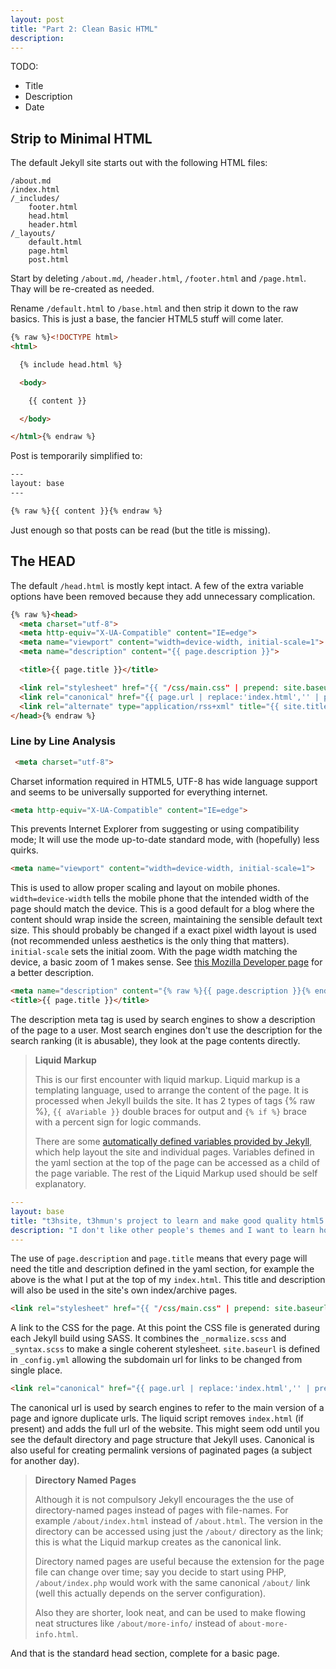 ```yaml
---
layout: post
title: "Part 2: Clean Basic HTML"
description: 
---
```


TODO:

 * Title
 * Description
 * Date

## Strip to Minimal HTML

The default Jekyll site starts out with the following HTML files:

```
/about.md
/index.html
/_includes/
    footer.html
    head.html
    header.html
/_layouts/
    default.html
    page.html
    post.html
```

Start by deleting `/about.md`, `/header.html`, `/footer.html` and `/page.html`.
Thay will be re-created as needed.

Rename `/default.html` to `/base.html` and then strip it down to the raw basics.
This is just a base, the fancier HTML5 stuff will come later.

```html
{% raw %}<!DOCTYPE html>
<html>

  {% include head.html %}

  <body>

    {{ content }}

  </body>

</html>{% endraw %}
```

Post is temporarily simplified to:

```html
---
layout: base
---

{% raw %}{{ content }}{% endraw %}
```

Just enough so that posts can be read (but the title is missing).


## The HEAD

The default `/head.html` is mostly kept intact. A few of the extra variable options have been removed because they add unnecessary complication. 

```html
{% raw %}<head>
  <meta charset="utf-8">
  <meta http-equiv="X-UA-Compatible" content="IE=edge">
  <meta name="viewport" content="width=device-width, initial-scale=1">
  <meta name="description" content="{{ page.description }}">

  <title>{{ page.title }}</title>

  <link rel="stylesheet" href="{{ "/css/main.css" | prepend: site.baseurl }}">
  <link rel="canonical" href="{{ page.url | replace:'index.html','' | prepend: site.baseurl | prepend: site.url }}">
  <link rel="alternate" type="application/rss+xml" title="{{ site.title }}" href="{{ "/feed.xml" | prepend: site.baseurl | prepend: site.url }}" />
</head>{% endraw %}
```


### Line by Line Analysis

```html
 <meta charset="utf-8">
```

 Charset information required in HTML5, UTF-8 has wide language support and seems to be universally supported for everything internet. 

```html
<meta http-equiv="X-UA-Compatible" content="IE=edge">
```

This prevents Internet Explorer from suggesting or using compatibility mode;
It will use the mode up-to-date standard mode, with (hopefully) less quirks.

```html
<meta name="viewport" content="width=device-width, initial-scale=1">
```

This is used to allow proper scaling and layout on mobile phones. `width=device-width` tells the mobile phone that the intended width of the page should match the device. This is a good default for a blog where the content should wrap inside the screen, maintaining the sensible default text size. This should probably be changed if a exact pixel width layout is used (not recommended unless aesthetics is the only thing that matters). `initial-scale` sets the initial zoom. With the page width matching the device, a basic zoom of 1 makes sense. See [this Mozilla Developer page](https://developer.mozilla.org/en/docs/Mozilla/Mobile/Viewport_meta_tag) for a better description.

```html
<meta name="description" content="{% raw %}{{ page.description }}{% endraw %}">
<title>{{ page.title }}</title>
```

The description meta tag is used by search engines to show a description of the page to a user.
Most search engines don't use the description for the search ranking (it is abusable), they look at the page contents directly.

> __Liquid Markup__ 
>
> This is our first encounter with liquid markup. Liquid markup is a templating language, used to arrange the content of the page.
It is processed when Jekyll builds the site.
It has 2 types of tags {% raw %}, `{{ aVariable }}` double braces for output and `{% if %}` brace with a percent sign for logic commands.
>
> There are some [automatically defined variables provided by Jekyll](http://jekyllrb.com/docs/variables/), which help layout the site and individual pages.
Variables defined in the yaml section at the top of the page can be accessed as a child of the page variable.
The rest of the Liquid Markup used should be self explanatory.

```yaml
---
layout: base
title: "t3hsite, t3hmun's project to learn and make good quality html5 and css/sass with Jekyll."
description: "I don't like other people's themes and I want to learn how make a site properly so it works reliable while being easy to maintain."
---
```

The use of `page.description` and `page.title` means that every page will need the title and description defined in the yaml section, for example the above is the what I put at the top of my `index.html`. This title and description will also be used in the site's own index/archive pages.

```html
<link rel="stylesheet" href="{{ "/css/main.css" | prepend: site.baseurl }}">
```

A link to the CSS for the page. At this point the CSS file is generated during each Jekyll build using SASS. It combines the `_normalize.scss` and `_syntax.scss` to make a single coherent stylesheet. `site.baseurl` is defined in `_config.yml` allowing the subdomain url for links to be changed from single place.

```html
<link rel="canonical" href="{{ page.url | replace:'index.html','' | prepend: site.baseurl | prepend: site.url }}">
```

The canonical url is used by search engines to refer to the main version of a page and ignore duplicate urls. The liquid script removes `index.html` (if present) and adds the full url of the website. This might seem odd until you see the default directory and page structure that Jekyll uses. Canonical is also useful for creating permalink versions of paginated pages (a subject for another day).

>__Directory Named Pages__
>
> Although it is not compulsory Jekyll encourages the the use of directory-named pages instead of pages with file-names. For example `/about/index.html` instead of `/about.html`. The version in the directory can be accessed using just the `/about/` directory as the link; this is what the Liquid markup creates as the canonical link. 
>
>Directory named pages are useful because the extension for the page file can change over time; say you decide to start using PHP, `/about/index.php` would work with the same canonical `/about/` link (well this actually depends on the server configuration).
>
> Also they are shorter, look neat, and can be used to make flowing neat structures like `/about/more-info/` instead of `about-more-info.html`.

And that is the standard head section, complete for a basic page.
